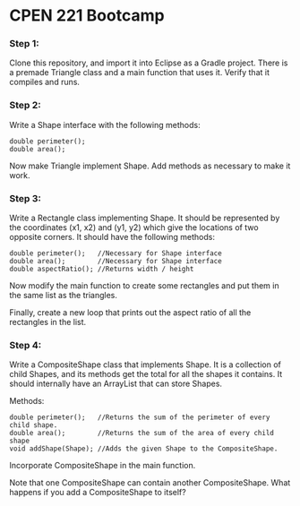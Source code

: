 # CPEN 221 Bootcamp

### Step 1:

Clone this repository, and import it into Eclipse as a Gradle project. There is a premade Triangle class and a main function that uses it. Verify that it compiles and runs.

### Step 2:

Write a Shape interface with the following methods:

    double perimeter();
    double area();

Now make Triangle implement Shape. Add methods as necessary to make it work.

### Step 3:

Write a Rectangle class implementing Shape. It should be represented by the coordinates (x1, x2) and (y1, y2) which give the locations of two opposite corners. It should have the following methods:

    double perimeter();   //Necessary for Shape interface
    double area();        //Necessary for Shape interface
    double aspectRatio(); //Returns width / height
    
Now modify the main function to create some rectangles and put them in the same list as the triangles.

Finally, create a new loop that prints out the aspect ratio of all the rectangles in the list.

### Step 4:

Write a CompositeShape class that implements Shape. It is a collection of child Shapes, and its methods get the total for all the shapes it contains. It should internally have an ArrayList<Shape> that can store Shapes.

Methods:

    double perimeter();   //Returns the sum of the perimeter of every child shape.
    double area();        //Returns the sum of the area of every child shape
    void addShape(Shape); //Adds the given Shape to the CompositeShape.

Incorporate CompositeShape in the main function.

Note that one CompositeShape can contain another CompositeShape. What happens if you add a CompositeShape to itself?



